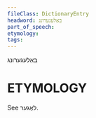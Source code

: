 ```yaml
---
fileClass: DictionaryEntry
headword: באַלעגערונג
part_of_speech: 
etymology: 
tags: 
---
```

באַלעגערונג

ETYMOLOGY
===========
See לאַגער.